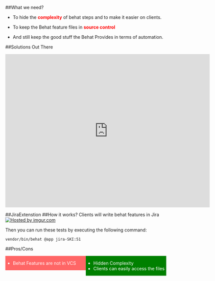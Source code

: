 ##What we need?
- To hide the <font color="red"> **complexity** </font> of behat steps and to make it easier on clients.

- To keep the Behat feature files in <font color="red">**source control** </font>

- And still keep the good stuff the Behat Provides in terms of automation.


##Solutions Out There
<iframe width="640" height="480" frameborder="0" scrolling="no" marginheight="0" marginwidth="0" src="https://maps.google.co.nz/maps?f=q&amp;source=s_q&amp;hl=en&amp;geocode=FYtOzAEdG1agBCn_m4FSVtwOOTEnLG49Vpd1Kg%3BFYhyYAEdbdNFBSk1b7ec7en4OTHZxp2oqulGYA&amp;q=Behat,+Uttar+Pradesh,+India+to+Jirat,+West+Bengal,+India&amp;aq=3&amp;oq=behat+to+jira&amp;sll=-41.24437,174.761855&amp;sspn=0.529716,1.056747&amp;ie=UTF8&amp;t=m&amp;saddr=Behat,+Uttar+Pradesh,+India&amp;daddr=Jirat,+West+Bengal,+India&amp;ll=26.627818,82.946777&amp;spn=9.420278,14.0625&amp;z=6&amp;output=embed"></iframe><br />


##JiraExtenstion
##How it works?
Clients will write behat features in Jira
<a href="http://imgur.com/ECdQXlE"><img src="http://i.imgur.com/ECdQXlE.png" title="Hosted by imgur.com" /></a>

Then you can run these tests by executing the following command:

`vendor/bin/behat @app jira-SKI:51`


##Pros/Cons
<div style="float:right;background:green;color:white;width:50%">
<ul>
<li> Hidden Complexity </li>
<li> Clients can easily access the files </li>
</ul>
</div>

<div style="float:left;background:#FF6666;color:white;width:50%">
<ul>
<li> Behat Features are not in VCS </li>
</ul>
</div>